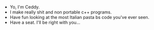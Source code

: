 - Yo, I'm Ceddy.
- I make really shit and non portable c++ programs.
- Have fun looking at the most Italian pasta bs code you've ever seen.
- Have a seat. I'll be right with you...

<!---
Ceddy-D/Ceddy-D is a ✨ special ✨ repository because its `README.md` (this file) appears on your GitHub profile.
You can click the Preview link to take a look at your changes.
--->

